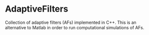 # AdaptiveFilters
Collection of adaptive filters (AFs) implemented in C++. This is an alternative to Matlab in order to run computational simulations of AFs.
